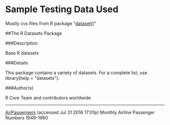 # Sample Testing Data Used
Mostly cvs files from R package "[dataset()](https://stat.ethz.ch/R-manual/R-devel/library/datasets/html/00Index.html)"


##The R Datasets Package

###Description

Base R datasets

###Details

This package contains a variety of datasets. For a complete list, use library(help = "datasets").

###Author(s)

R Core Team and contributors worldwide

---------------------------------------


[AirPassengers](https://stat.ethz.ch/R-manual/R-devel/library/datasets/html/AirPassengers.html) (accessed Jul 31 2016 17:01p)	Monthly Airline Passenger Numbers 1949-1960

